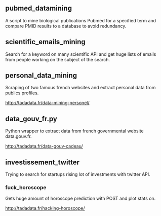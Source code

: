 ## pubmed_datamining

A script to mine biological publications Pubmed for a specified term and compare PMID results to a database to avoid redundancy.

## scientific_emails_mining

Search for a keyword on many scientific API and get huge lists of emails from people working on the subject of the search.

## personal_data_mining

Scraping of two famous french websites and extract personal data from publics profiles.

http://tadadata.fr/data-mining-personel/

## data_gouv_fr.py

Python wrapper to extract data from french governmental website data.gouv.fr.

http://tadadata.fr/data-gouv-cadeau/
 	
## investissement_twitter

Trying to search for startups rising lot of investments with twitter API.

### fuck_horoscope

Gets huge amount of horoscope prediction with POST and plot stats on.

http://tadadata.fr/hacking-horoscope/
